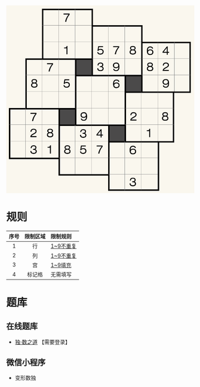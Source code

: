 ![](../../../images/sudoku/破碎数独.png)

# 规则
| 序号 | 限制区域 | 限制规则 |
| :---: | :---: | :--- |
| 1 | 行 | [1~9不重复] |
| 2 | 列 | [1~9不重复] |
| 3 | 宫 | [1~9填充] |
| 4 | 标记格 | 无需填写 |

# 题库

## 在线题库
- [独·数之道](http://www.sudokufans.org.cn/lx/game.index.php?type=yw2) 【需要登录】

## 微信小程序
- 变形数独

[1~9不重复]: ../../../rules.md#1~9不重复
[1~9填充]: ../../../rules.md#1~9填充
